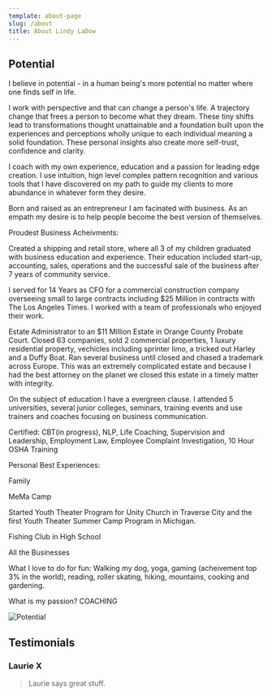 ```yaml
---
template: about-page
slug: /about
title: About Lindy LaDow
---
```

## Potential

I believe in potential - in a human being's more potential no matter where one finds self in life. 

I work with perspective and that can change a person's life. A trajectory change that frees a person to become what they dream. These tiny shifts lead to transformations thought unattainable and a foundation built upon the experiences and perceptions wholly unique to each individual meaning a solid foundation. These personal insights also create more self-trust, confidence and clarity. 

I coach with my own experience, education and a passion for leading edge creation. I use intuition, hign level complex pattern recognition and various tools that I have discovered on my path to guide my clients to more abundance in whatever form they desire. 

Born and raised as an entrepreneur I am facinated with business.  As an empath my desire is to help people become the best version of themselves. 

Proudest Business Acheivments: 

Created a shipping and retail store, where all 3 of my children graduated with business education and experience. Their education included start-up, accounting, sales, operations and the successful sale of the business after 7 years of community service.

I served for 14 Years as CFO for a commercial construction company overseeing small to large contracts including $25 Million in contracts with The Los Angeles Times. I worked with a team of professionals who enjoyed their work.

Estate Administrator to an $11 Million Estate in Orange County Probate Court. Closed 63 companies, sold 2 commercial properties, 1 luxury residential property, vechicles including sprinter limo, a tricked out Harley and a Duffy Boat. Ran several business until closed and chased a trademark across  Europe. This was an extremely complicated estate and because I had the best attorney on the planet we closed this estate in a timely matter with integrity. 

On the subject of education I have a evergreen clause. I attended 5 universities, several junior colleges, seminars, training events and use trainers and coaches focusing on business communication. 

Certified: CBT(in progress), NLP, Life Coaching, Supervision and Leadership, Employment Law, Employee Complaint Investigation, 10 Hour OSHA Training

Personal Best Experiences:

Family

MeMa Camp

Started Youth Theater Program for Unity Church in Traverse City and the first Youth Theater Summer Camp Program in Michigan.

Fishing Club in High School

All the Businesses

What I love to do for fun:   Walking my dog, yoga, gaming (acheivement top 3% in the world), reading, roller skating, hiking, mountains, cooking and gardening.

What is my passion? COACHING 

![Potential](/assets/20201130_me-donia-sunrise.jpg "Potential")

## Testimonials

### Laurie X

> Laurie says great stuff.